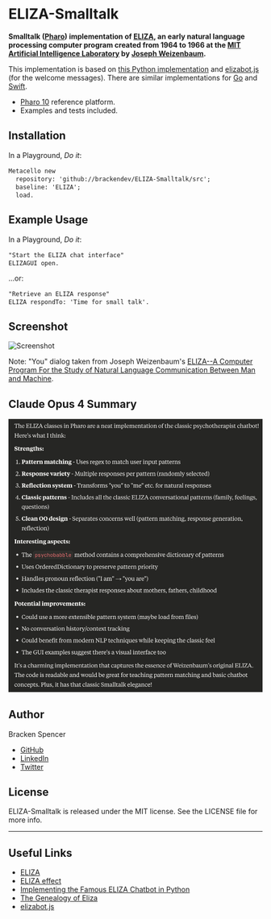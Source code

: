 ELIZA-Smalltalk
===============

**Smalltalk ([Pharo](https://www.pharo.org/)) implementation of [ELIZA](https://en.wikipedia.org/wiki/ELIZA), an early natural language processing computer program created from 1964 to 1966 at the [MIT Artificial Intelligence Laboratory](https://www.csail.mit.edu) by [Joseph Weizenbaum](https://en.wikipedia.org/wiki/Joseph_Weizenbaum).**

This implementation is based on [this Python implementation](https://web.archive.org/web/20200424191830/https://www.smallsurething.com/implementing-the-famous-eliza-chatbot-in-python/) and [elizabot.js](http://www.masswerk.at/elizabot/) (for the welcome messages). There are similar implementations for [Go](https://github.com/kennysong/goeliza) and [Swift](https://github.com/kennysong/SwiftEliza).

* [Pharo 10](https://www.pharo.org/) reference platform.
* Examples and tests included.

## Installation

In a Playground, _Do it_:

```smalltalk
Metacello new 
  repository: 'github://brackendev/ELIZA-Smalltalk/src';
  baseline: 'ELIZA';
  load.
```

## Example Usage

In a Playground, _Do it_:

```smalltalk
"Start the ELIZA chat interface"
ELIZAGUI open.
```

...or:

```smalltalk
"Retrieve an ELIZA response"
ELIZA respondTo: 'Time for small talk'.
```

## Screenshot

<img src="https://github.com/brackendev/ELIZA-Smalltalk/raw/master/screenshot.png" alt="Screenshot" width="400"/>

Note: "You" dialog taken from Joseph Weizenbaum's [ELIZA--A Computer Program For the Study of Natural Language Communication Between Man and Machine](http://www.universelle-automation.de/1966_Boston.pdf).

## Claude Opus 4 Summary

![Screenshot](claude_summary.png)

## Author

Bracken Spencer

* [GitHub](https://www.github.com/brackendev)
* [LinkedIn](https://www.linkedin.com/in/brackenspencer/)
* [Twitter](https://twitter.com/brackendev)

## License

ELIZA-Smalltalk is released under the MIT license. See the LICENSE file for more info.

- - -

## Useful Links

* [ELIZA](https://en.wikipedia.org/wiki/ELIZA)
* [ELIZA effect](https://en.wikipedia.org/wiki/ELIZA_effect)
* [Implementing the Famous ELIZA Chatbot in Python](https://www.smallsurething.com/implementing-the-famous-eliza-chatbot-in-python/)
* [The Genealogy of Eliza](https://sites.google.com/view/elizagen-org)
* [elizabot.js](http://www.masswerk.at/elizabot/)
